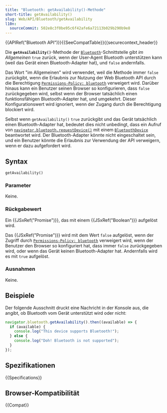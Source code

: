 ```yaml
---
title: "Bluetooth: getAvailability()-Methode"
short-title: getAvailability()
slug: Web/API/Bluetooth/getAvailability
l10n:
  sourceCommit: 502e8c3f0be95c6f42afe6a72113b029b290b9e8
---
```


{{APIRef("Bluetooth API")}}{{SeeCompatTable}}{{securecontext_header}}

Die **`getAvailability()`**-Methode der [`Bluetooth`](/de/docs/Web/API/Bluetooth)-Schnittstelle gibt _im Allgemeinen_ `true` zurück, wenn der User-Agent Bluetooth unterstützen kann (weil das Gerät einen Bluetooth-Adapter hat), und `false` andernfalls.

Das Wort "im Allgemeinen" wird verwendet, weil die Methode immer `false` zurückgibt, wenn die Erlaubnis zur Nutzung der Web Bluetooth API durch die Berechtigung [`Permissions-Policy: bluetooth`](/de/docs/Web/HTTP/Headers/Permissions-Policy/bluetooth) verweigert wird.
Darüber hinaus kann ein Benutzer seinen Browser so konfigurieren, dass `false` zurückgegeben wird, selbst wenn der Browser tatsächlich einen funktionsfähigen Bluetooth-Adapter hat, und umgekehrt. Dieser Konfigurationswert wird ignoriert, wenn der Zugang durch die Berechtigung blockiert wird.

Selbst wenn `getAvailability()` `true` zurückgibt und das Gerät tatsächlich einen Bluetooth-Adapter hat, bedeutet dies nicht unbedingt, dass ein Aufruf von [`navigator.bluetooth.requestDevice()`](/de/docs/Web/API/Bluetooth/requestDevice) mit einem [`BluetoothDevice`](/de/docs/Web/API/BluetoothDevice) beantwortet wird.
Der Bluetooth-Adapter könnte nicht eingeschaltet sein, und ein Benutzer könnte die Erlaubnis zur Verwendung der API verweigern, wenn er dazu aufgefordert wird.

## Syntax

```js-nolint
getAvailability()
```

### Parameter

Keine.

### Rückgabewert

Ein {{JSxRef("Promise")}}, das mit einem {{JSxRef("Boolean")}} aufgelöst wird.

Das {{JSxRef("Promise")}} wird mit dem Wert `false` aufgelöst, wenn der Zugriff durch [`Permissions-Policy: bluetooth`](/de/docs/Web/HTTP/Headers/Permissions-Policy/bluetooth) verweigert wird, wenn der Benutzer den Browser so konfiguriert hat, dass immer `false` zurückgegeben wird, oder wenn das Gerät keinen Bluetooth-Adapter hat.
Andernfalls wird es mit `true` aufgelöst.

### Ausnahmen

Keine.

## Beispiele

Der folgende Ausschnitt druckt eine Nachricht in der Konsole aus, die angibt, ob Bluetooth vom Gerät unterstützt wird oder nicht:

```js
navigator.bluetooth.getAvailability().then((available) => {
  if (available) {
    console.log("This device supports Bluetooth!");
  } else {
    console.log("Doh! Bluetooth is not supported");
  }
});
```

## Spezifikationen

{{Specifications}}

## Browser-Kompatibilität

{{Compat}}
